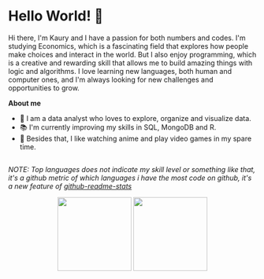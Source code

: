 # Hello World! 👋

Hi there, I'm Kaury and I have a passion for both numbers and codes. I'm studying Economics, which is a fascinating field that explores how people make choices and interact in the world. But I also enjoy programming, which is a creative and rewarding skill that allows me to build amazing things with logic and algorithms. I love learning new languages, both human and computer ones, and I'm always looking for new challenges and opportunities to grow.

**About me**
  
- 📌 I am a data analyst who loves to explore, organize and visualize data.
- 📚 I'm currently improving my skills in SQL, MongoDB and R.
- 📎   Besides that, I like watching anime and play video games in my spare time.


##
*NOTE: Top languages does not indicate my skill level or something like that, it's a github metric of which languages i have the most code on github, it's a new feature of [github-readme-stats](https://github.com/anuraghazra/github-readme-stats)*
<div align="center">

<img height="150em" src="https://github-readme-stats.vercel.app/api/top-langs/?username=kaurycmartins&layout=compact&langs_count=7&theme=dark"/>
<img height="150em" src="https://github-readme-stats.vercel.app/api?username=kaurycmartins&show_icons=true&theme=dark&include_all_commits=true&count_private=true"/>

</div>

